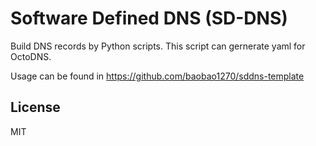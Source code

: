 # Software Defined DNS (SD-DNS)
Build DNS records by Python scripts. This script can gernerate yaml for OctoDNS.

Usage can be found in https://github.com/baobao1270/sddns-template

## License
MIT
